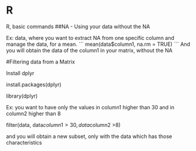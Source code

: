 # R
R, basic commands
##NA - Using your data without the NA

Ex: data, where you want to extract NA from one specific column and manage the data, for a mean.
´´´
mean(data$column1, na.rm = TRUE)
´´´
And you will obtain the data of the column1 in your matrix, without the NA

#Filtering data from a Matrix

Install dplyr

install.packages(dplyr)

library(dplyr)

Ex: you want to have only the values in column1 higher than 30 and in column2 higher than 8

filter(data, data$column1 >30, data$column2 >8)

and you will obtain a new subset, only with the data which has those characteristics
